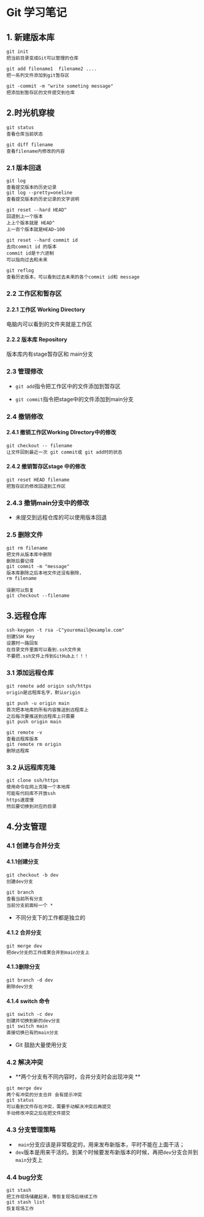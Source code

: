 # Git 学习笔记

## 1. 新建版本库

```Git
git init
把当前目录变成Git可以管理的仓库
```

```Git
git add filename1  filename2 ....
把一系列文件添加到git暂存区
```

```
git -commit -m "write someting message"
把添加到暂存区的文件提交到仓库
```



## 2.时光机穿梭

```
git status
查看仓库当前状态
```

```
git diff filename
查看filename内修改的内容
```



### 2.1 版本回退

```
git log
查看提交版本的历史记录
git log --pretty=oneline 
查看提交版本的历史记录的文字说明
```

```
git reset --hard HEAD^
回退到上一个版本 
上上个版本就是 HEAD^
上一百个版本就是HEAD~100
```

```
git reset --hard commit id
去向commit id 的版本
commit id是十六进制
可以指向过去和未来
```

```
git reflog
查看历史版本，可以看到过去未来的各个commit id和 message
```



### 2.2 工作区和暂存区

#### 2.2.1 工作区 Working Directory

电脑内可以看到的文件夹就是工作区

#### 2.2.2 版本库 Repository

版本库内有stage暂存区和 main分支



### 2.3 管理修改

* `git add`指令把工作区中的文件添加到暂存区

* `git commit`指令把stage中的文件添加到main分支



### 2.4 撤销修改

#### 2.4.1 撤销工作区Working DIrectory中的修改

```
git checkout -- filename
让文件回到最近一次 git commit或 git add时的状态
```



#### 2.4.2 撤销暂存区stage 中的修改

```
git reset HEAD filename
把暂存区的修改回退到工作区
```



### 2.4.3 撤销main分支中的修改

* 未提交到远程仓库的可以使用版本回退

### 2.5 删除文件

```
git rm filename
把文件从版本库中删除
删除后要记得
git commit -m "message"
版本库删除之后本地文件还没有删除，
rm filename

误删可以恢复
git checkout --filename
```

## 3.远程仓库

```
ssh-keygen -t rsa -C"youremail@example.com"
创建SSH Key
设置时一路回车
在目录文件里面可以看到.ssh文件夹
不要把.ssh文件上传到GitHub上！！！
```



### 3.1 添加远程仓库

```
git remote add origin ssh/https
origin是远程库名字，默认origin
```

```
git push -u origin main
首次把本地库的所有内容推送到远程库上
之后每次要推送到远程库上只需要
git push origin main
```

```
git remote -v
查看远程库版本
git remote rm origin 
删除远程库
```

### 3.2 从远程库克隆

```
git clone ssh/https
使用命令在网上克隆一个本地库
可能有代码库不开放ssh
https速度慢
然后要切换到对应的目录
```

## 4.分支管理

### 4.1 创建与合并分支

#### 4.1.1创建分支

```
git checkout -b dev
创建dev分支
```

```
git branch
查看当前所有分支
当前分支前面标一个 *
```

* 不同分支下的工作都是独立的

#### 4.1.2 合并分支

```
git merge dev
把dev分支的工作成果合并到main分支上
```

#### 4.1.3删除分支

```
git branch -d dev
删除dev分支
```

#### 4.1.4 switch 命令

```
git switch -c dev
创建并切换到新的dev分支
git switch main
直接切换已有的main分支
```

* Git 鼓励大量使用分支

### 4.2 解决冲突

* **两个分支有不同内容时，合并分支时会出现冲突 **

```
git merge dev
两个有冲突的分支合并 会有提示冲突
git status
可以看到文件存在冲突，需要手动解决冲突后再提交
手动修改冲突之后在把文件提交
```

### 4.3 分支管理策略

* ` main`分支应该是非常稳定的，用来发布新版本，平时不能在上面干活；
* `dev`版本是用来干活的。到某个时候要发布新版本的时候，再把`dev`分支合并到`main`分支上

### 4.4 bug分支

``` 
git stash 
把工作现场储藏起来，等恢复现场后继续工作
git stash list
恢复现场工作
```

